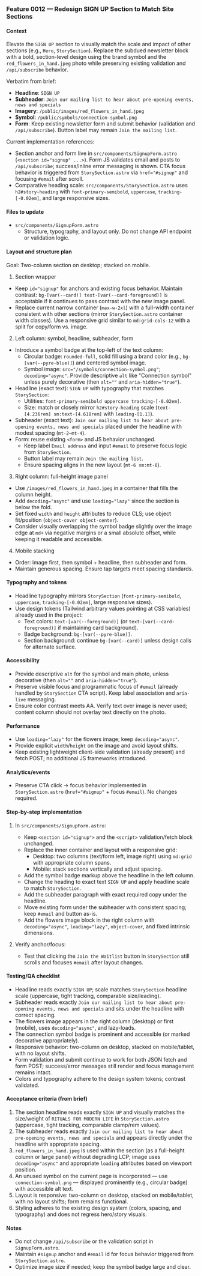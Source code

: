 ### Feature 0012 — Redesign SIGN UP Section to Match Site Sections

#### Context
Elevate the `SIGN UP` section to visually match the scale and impact of other sections (e.g., `Hero`, `StorySection`). Replace the subdued newsletter block with a bold, section-level design using the brand symbol and the `red_flowers_in_hand.jpeg` photo while preserving existing validation and `/api/subscribe` behavior.

Verbatim from brief:
- **Headline**: `SIGN UP`
- **Subheader**: `Join our mailing list to hear about pre-opening events, news and specials`
- **Imagery**: `/public/images/red_flowers_in_hand.jpeg`
- **Symbol**: `/public/symbols/connection-symbol.png`
- **Form**: Keep existing newsletter form and submit behavior (validation and `/api/subscribe`). Button label may remain `Join the mailing list`.

Current implementation references:
- Section anchor and form live in `src/components/SignupForm.astro` (`<section id="signup" ...>`). Form JS validates email and posts to `/api/subscribe`; success/inline error messaging is shown. CTA focus behavior is triggered from `StorySection.astro` via `href="#signup"` and focusing `#email` after scroll.
- Comparative heading scale: `src/components/StorySection.astro` uses `h2#story-heading` with `font-primary-semibold`, `uppercase`, `tracking-[-0.02em]`, and large responsive sizes.

#### Files to update
- `src/components/SignupForm.astro`
  - Structure, typography, and layout only. Do not change API endpoint or validation logic.

#### Layout and structure plan
Goal: Two-column section on desktop; stacked on mobile.

1) Section wrapper
- Keep `id="signup"` for anchors and existing focus behavior. Maintain contrast: `bg-[var(--card)] text-[var(--card-foreground)]` is acceptable if it continues to pass contrast with the new image panel.
- Replace current narrow container (`max-w-2xl`) with a full-width container consistent with other sections (mirror `StorySection.astro` container width classes). Use a responsive grid similar to `md:grid-cols-12` with a split for copy/form vs. image.

2) Left column: symbol, headline, subheader, form
- Introduce a symbol badge at the top-left of the text column:
  - Circular badge: `rounded-full`, solid fill using a brand color (e.g., `bg-[var(--pyre-blue)]`) and centered symbol image.
  - Symbol image: `src="/symbols/connection-symbol.png"`; `decoding="async"`. Provide descriptive `alt` like "Connection symbol" unless purely decorative (then `alt=""` and `aria-hidden="true"`).
- Headline (exact text): `SIGN UP` with typography that matches `StorySection`:
  - Utilities: `font-primary-semibold uppercase tracking-[-0.02em]`.
  - Size: match or closely mirror `h2#story-heading` scale (`text-[4.236rem] sm:text-[4.618rem]` with `leading-[1.1]`).
- Subheader (exact text): `Join our mailing list to hear about pre-opening events, news and specials` placed under the headline with modest spacing (`mt-2`–`mt-4`).
- Form: reuse existing `<form>` and JS behavior unchanged.
  - Keep label `Email address` and input `#email` to preserve focus logic from `StorySection`.
  - Button label may remain `Join the mailing list`.
  - Ensure spacing aligns in the new layout (`mt-6 sm:mt-8`).

3) Right column: full-height image panel
- Use `/images/red_flowers_in_hand.jpeg` in a container that fills the column height.
- Add `decoding="async"` and use `loading="lazy"` since the section is below the fold.
- Set fixed `width` and `height` attributes to reduce CLS; use object fit/position (`object-cover object-center`).
- Consider visually overlapping the symbol badge slightly over the image edge at `md+` via negative margins or a small absolute offset, while keeping it readable and accessible.

4) Mobile stacking
- Order: image first, then symbol + headline, then subheader and form.
- Maintain generous spacing. Ensure tap targets meet spacing standards.

#### Typography and tokens
- Headline typography mirrors `StorySection` (`font-primary-semibold`, `uppercase`, `tracking-[-0.02em]`, large responsive sizes).
- Use design tokens (Tailwind arbitrary values pointing at CSS variables) already used in the project:
  - Text colors: `text-[var(--foreground)]` (or `text-[var(--card-foreground)]` if maintaining card background).
  - Badge background: `bg-[var(--pyre-blue)]`.
  - Section background: continue `bg-[var(--card)]` unless design calls for alternate surface.

#### Accessibility
- Provide descriptive `alt` for the symbol and main photo, unless decorative (then `alt=""` and `aria-hidden="true"`).
- Preserve visible focus and programmatic focus of `#email` (already handled by `StorySection` CTA script). Keep label association and `aria-live` messaging.
- Ensure color contrast meets AA. Verify text over image is never used; content column should not overlay text directly on the photo.

#### Performance
- Use `loading="lazy"` for the flowers image; keep `decoding="async"`.
- Provide explicit `width`/`height` on the image and avoid layout shifts.
- Keep existing lightweight client-side validation (already present) and fetch POST; no additional JS frameworks introduced.

#### Analytics/events
- Preserve CTA click → focus behavior implemented in `StorySection.astro` (`href="#signup"` + focus `#email`). No changes required.

#### Step-by-step implementation
1. In `src/components/SignupForm.astro`:
   - Keep `<section id="signup">` and the `<script>` validation/fetch block unchanged.
   - Replace the inner container and layout with a responsive grid:
     - Desktop: two columns (text/form left, image right) using `md:grid` with appropriate column spans.
     - Mobile: stack sections vertically and adjust spacing.
   - Add the symbol badge markup above the headline in the left column.
   - Change the heading to exact text `SIGN UP` and apply headline scale to match `StorySection`.
   - Add the subheader paragraph with exact required copy under the headline.
   - Move existing form under the subheader with consistent spacing; keep `#email` and button as-is.
   - Add the flowers image block in the right column with `decoding="async"`, `loading="lazy"`, `object-cover`, and fixed intrinsic dimensions.

2. Verify anchor/focus:
   - Test that clicking the `Join the Waitlist` button in `StorySection` still scrolls and focuses `#email` after layout changes.

#### Testing/QA checklist
- Headline reads exactly `SIGN UP`; scale matches `StorySection` headline scale (uppercase, tight tracking, comparable size/leading).
- Subheader reads exactly `Join our mailing list to hear about pre-opening events, news and specials` and sits under the headline with correct spacing.
- The flowers image appears in the right column (desktop) or first (mobile), uses `decoding="async"`, and lazy-loads.
- The connection symbol badge is prominent and accessible (or marked decorative appropriately).
- Responsive behavior: two-column on desktop, stacked on mobile/tablet, with no layout shifts.
- Form validation and submit continue to work for both JSON fetch and form POST; success/error messages still render and focus management remains intact.
- Colors and typography adhere to the design system tokens; contrast validated.

#### Acceptance criteria (from brief)
1. The section headline reads exactly `SIGN UP` and visually matches the size/weight of `RITUALS FOR MODERN LIFE` in `StorySection.astro` (uppercase, tight tracking, comparable clamp/rem values).
2. The subheader reads exactly `Join our mailing list to hear about pre-opening events, news and specials` and appears directly under the headline with appropriate spacing.
3. `red_flowers_in_hand.jpeg` is used within the section (as a full-height column or large panel) without degrading LCP; image uses `decoding="async"` and appropriate `loading` attributes based on viewport position.
4. An unused symbol on the current page is incorporated — use `connection-symbol.png` — displayed prominently (e.g., circular badge) with accessible alt text.
5. Layout is responsive: two-column on desktop, stacked on mobile/tablet, with no layout shifts; form remains functional.
6. Styling adheres to the existing design system (colors, spacing, and typography) and does not regress hero/story visuals.

#### Notes
- Do not change `/api/subscribe` or the validation script in `SignupForm.astro`.
- Maintain `#signup` anchor and `#email` id for focus behavior triggered from `StorySection.astro`.
- Optimize image size if needed; keep the symbol badge large and clear.


